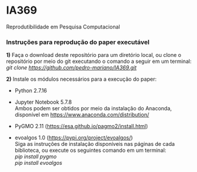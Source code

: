 # IA369
Reprodutibilidade em Pesquisa Computacional

### Instruções para reprodução do paper executável

**1)** Faça o download deste repositório para um diretório local, ou clone o repositório por meio do git executando o comando a seguir em um terminal: <br>
*git clone https://github.com/pedro-mariano/IA369.git*

**2)** Instale os módulos necessários para a execução do paper:

- Python 2.7.16
- Jupyter Notebook 5.7.8 <br>
Ambos podem ser obtidos por meio da instalação do Anaconda, disponível em https://www.anaconda.com/distribution/

- PyGMO 2.11 (https://esa.github.io/pagmo2/install.html)
- evoalgos 1.0 (https://pypi.org/project/evoalgos/) <br>
Siga as instruções de instalação disponíveis nas páginas de cada biblioteca, ou execute os seguintes comando em um terminal:<br>
*pip install pygmo*<br>
*pip install evoalgos*





